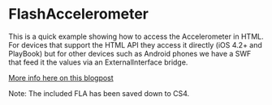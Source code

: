 FlashAccelerometer
=============

This is a quick example showing how to access the Accelerometer in HTML.
For devices that support the HTML API they access it directly (iOS 4.2+ and PlayBook)
but for other devices such as Android phones we have a SWF that feed it the values via
an ExternalInterface bridge.

[More info here on this blogpost](https://paulofierro.com/blog/2011/9/17/feeding-android-browsers-accelerometer-data-via-flash)

Note: The included FLA has been saved down to CS4.
